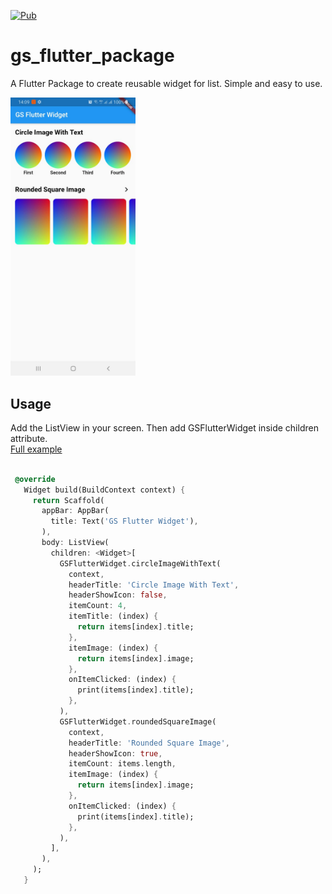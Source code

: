 [![Pub](https://img.shields.io/badge/Pub-0.1.1-orange.svg?style=flat-square)](https://pub.dev/packages/gs_flutter_widget)

# gs_flutter_package
A Flutter Package to create reusable widget for list. Simple and easy to use.

<img src="https://github.com/ming290496/gs_flutter_widget/blob/master/example/img/1.jpeg?raw=true" width="200"/>

## Usage

Add the ListView in your screen. Then add GSFlutterWidget inside children attribute.
<br/>
[Full example](https://github.com/ming290496/gs_flutter_widget/tree/master/example)

 ```dart

  @override
    Widget build(BuildContext context) {
      return Scaffold(
        appBar: AppBar(
          title: Text('GS Flutter Widget'),
        ),
        body: ListView(
          children: <Widget>[
            GSFlutterWidget.circleImageWithText(
              context,
              headerTitle: 'Circle Image With Text',
              headerShowIcon: false,
              itemCount: 4,
              itemTitle: (index) {
                return items[index].title;
              },
              itemImage: (index) {
                return items[index].image;
              },
              onItemClicked: (index) {
                print(items[index].title);
              },
            ),
            GSFlutterWidget.roundedSquareImage(
              context,
              headerTitle: 'Rounded Square Image',
              headerShowIcon: true,
              itemCount: items.length,
              itemImage: (index) {
                return items[index].image;
              },
              onItemClicked: (index) {
                print(items[index].title);
              },
            ),
          ],
        ),
      );
    }

 ```
